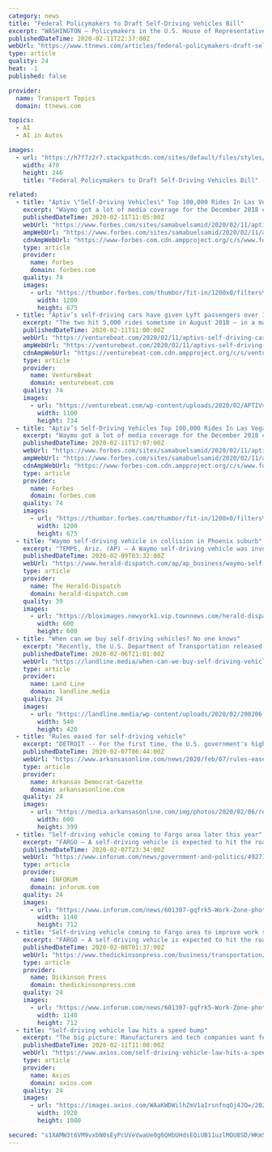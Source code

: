 ```yaml
---
category: news
title: "Federal Policymakers to Draft Self-Driving Vehicles Bill"
excerpt: "WASHINGTON — Policymakers in the U.S. House of Representatives are aiming to draft a bipartisan measure that would guarantee the deployment of life-saving technologies in self-driving vehicles, the chairman of a key committee said Feb. 11. “We can ..."
publishedDateTime: 2020-02-11T22:37:00Z
webUrl: "https://www.ttnews.com/articles/federal-policymakers-draft-self-driving-vehicles-bill"
type: article
quality: 24
heat: -1
published: false

provider:
  name: Transport Topics
  domain: ttnews.com

topics:
  - AI
  - AI in Autos

images:
  - url: "https://h7f7z2r7.stackpathcdn.com/sites/default/files/styles/470x246_with_tt_orange_bar_overlay/public/images/articles/pallone.jpg?itok=zhaIX2_q"
    width: 470
    height: 246
    title: "Federal Policymakers to Draft Self-Driving Vehicles Bill"

related:
  - title: "Aptiv \"Self-Driving Vehicles\" Top 100,000 Rides In Las Vegas"
    excerpt: "Waymo got a lot of media coverage for the December 2018 commercial launch of its automated ride-hailing service. But Waymo wasn’t the first company to open such a service to the general public and start charging for rides."
    publishedDateTime: 2020-02-11T11:05:00Z
    webUrl: "https://www.forbes.com/sites/samabuelsamid/2020/02/11/aptiv-self-driving-vehicles-top-100000-rides-in-las-vegas/"
    ampWebUrl: "https://www.forbes.com/sites/samabuelsamid/2020/02/11/aptiv-self-driving-vehicles-top-100000-rides-in-las-vegas/amp/"
    cdnAmpWebUrl: "https://www-forbes-com.cdn.ampproject.org/c/s/www.forbes.com/sites/samabuelsamid/2020/02/11/aptiv-self-driving-vehicles-top-100000-rides-in-las-vegas/amp/"
    type: article
    provider:
      name: Forbes
      domain: forbes.com
    quality: 74
    images:
      - url: "https://thumbor.forbes.com/thumbor/fit-in/1200x0/filters%3Aformat%28jpg%29/https%3A%2F%2Fspecials-images.forbesimg.com%2Fimageserve%2F5e41bec0a854780006b0f2a8%2F0x0.jpg"
        width: 1200
        height: 675
  - title: "Aptiv’s self-driving cars have given Lyft passengers over 100,000 rides"
    excerpt: "The two hit 5,000 rides sometime in August 2018 — in a matter of months — and by May 2019, Aptv’s self-driving BMW 5 Series cars equipped with lidar sensors, cameras, radars, and cameras had given 50,000 Lyft passenger rides. But that’s small potatoes compared with the two companies’ latest milestone. Today, Lyft and Aptiv announced ..."
    publishedDateTime: 2020-02-11T11:00:00Z
    webUrl: "https://venturebeat.com/2020/02/11/aptivs-self-driving-cars-have-given-lyft-passengers-over-100000-rides/"
    ampWebUrl: "https://venturebeat.com/2020/02/11/aptivs-self-driving-cars-have-given-lyft-passengers-over-100000-rides/amp/"
    cdnAmpWebUrl: "https://venturebeat-com.cdn.ampproject.org/c/s/venturebeat.com/2020/02/11/aptivs-self-driving-cars-have-given-lyft-passengers-over-100000-rides/amp/"
    type: article
    provider:
      name: VentureBeat
      domain: venturebeat.com
    quality: 74
    images:
      - url: "https://venturebeat.com/wp-content/uploads/2020/02/APTIVvegas026-1100x734-1.jpeg?fit=1100%2C734&strip=all"
        width: 1100
        height: 734
  - title: "Aptiv’s Self-Driving Vehicles Top 100,000 Rides In Las Vegas"
    excerpt: "Waymo got a lot of media coverage for the December 2018 commercial launch of its automated ride-hailing service. But Waymo wasn’t the first company to open such a service to the general public and start charging for rides."
    publishedDateTime: 2020-02-11T17:07:00Z
    webUrl: "https://www.forbes.com/sites/samabuelsamid/2020/02/11/aptiv-self-driving-vehicles-top-100000-rides-in-las-vegas/"
    ampWebUrl: "https://www.forbes.com/sites/samabuelsamid/2020/02/11/aptiv-self-driving-vehicles-top-100000-rides-in-las-vegas/amp/"
    cdnAmpWebUrl: "https://www-forbes-com.cdn.ampproject.org/c/s/www.forbes.com/sites/samabuelsamid/2020/02/11/aptiv-self-driving-vehicles-top-100000-rides-in-las-vegas/amp/"
    type: article
    provider:
      name: Forbes
      domain: forbes.com
    quality: 74
    images:
      - url: "https://thumbor.forbes.com/thumbor/fit-in/1200x0/filters%3Aformat%28jpg%29/https%3A%2F%2Fspecials-images.forbesimg.com%2Fimageserve%2F5e41bec0a854780006b0f2a8%2F0x0.jpg"
        width: 1200
        height: 675
  - title: "Waymo self-driving vehicle in collision in Phoenix suburb"
    excerpt: "TEMPE, Ariz. (AP) — A Waymo self-driving vehicle was involved in a collision with another vehicle in a Phoenix suburb and the driver of the Waymo vehicle was taken to a hospital with non-life threatening injuries,"
    publishedDateTime: 2020-02-09T03:32:00Z
    webUrl: "https://www.herald-dispatch.com/ap/ap_business/waymo-self-driving-vehicle-in-collision-in-phoenix-suburb/article_92c577c4-c2b3-5bc3-b384-d67125bbb2e3.html"
    type: article
    provider:
      name: The Herald-Dispatch
      domain: herald-dispatch.com
    quality: 39
    images:
      - url: "https://bloximages.newyork1.vip.townnews.com/herald-dispatch.com/content/tncms/custom/image/10aba90e-dd9e-11e6-8368-ebae1dfc24e1.png?resize=600%2C600"
        width: 600
        height: 600
  - title: "When can we buy self-driving vehicles? No one knows"
    excerpt: "Recently, the U.S. Department of Transportation released its fourth edition of guidance for the introduction of automated vehicles. That must mean self-driving vehicles are coming soon, right? Yes. Well, no. Ummm, maybe? Over the past several years, there has been a lot of talk about self-driving vehicles. Whether it’s cars, trucks or both ..."
    publishedDateTime: 2020-02-06T21:01:00Z
    webUrl: "https://landline.media/when-can-we-buy-self-driving-vehicles-no-one-knows/"
    type: article
    provider:
      name: Land Line
      domain: landline.media
    quality: 24
    images:
      - url: "https://landline.media/wp-content/uploads/2020/02/200206-AV-tech-blog.jpg"
        width: 540
        height: 420
  - title: "Rules eased for self-driving vehicle"
    excerpt: "DETROIT -- For the first time, the U.S. government's highway safety agency has approved a company's request to deploy a self-driving vehicle that doesn't meet federal safety standards that apply to cars and trucks driven by humans. The National Highway Traffic Safety Administration granted temporary approval for Silicon Valley robotics company ..."
    publishedDateTime: 2020-02-07T06:44:00Z
    webUrl: "https://www.arkansasonline.com/news/2020/feb/07/rules-eased-for-self-driving-vehicle-20/?latest"
    type: article
    provider:
      name: Arkansas Democrat-Gazette
      domain: arkansasonline.com
    quality: 24
    images:
      - url: "https://media.arkansasonline.com/img/photos/2020/02/06/resized_265633-1d-autonomous-0207rgb_44-28621_t600.jpg?4326734cdb8e39baa3579048ef63ad7b451e7676"
        width: 600
        height: 399
  - title: "Self-driving vehicle coming to Fargo area later this year"
    excerpt: "FARGO — A self-driving vehicle is expected to hit the road in the Fargo area later this year. The Federal Highway Administration has awarded the North Dakota Department of Transportation a $241,687 grant to improve work zone safety with a self-driving vehicle."
    publishedDateTime: 2020-02-07T23:34:00Z
    webUrl: "https://www.inforum.com/news/government-and-politics/4927364-Self-driving-vehicle-coming-to-Fargo-area-later-this-year"
    type: article
    provider:
      name: INFORUM
      domain: inforum.com
    quality: 24
    images:
      - url: "https://www.inforum.com/news/601307-gqfrk5-Work-Zone-photo/alternates/BASE_LANDSCAPE/Work%20Zone%20photo"
        width: 1140
        height: 712
  - title: "Self-driving vehicle coming to Fargo area to improve work safety"
    excerpt: "FARGO — A self-driving vehicle is expected to hit the road in the Fargo area later this year. The Federal Highway Administration has awarded the North Dakota Department of Transportation a $241,687 grant to improve work zone safety with a self-driving ..."
    publishedDateTime: 2020-02-08T01:37:00Z
    webUrl: "https://www.thedickinsonpress.com/business/transportation/4927484-Self-driving-vehicle-coming-to-Fargo-area-to-improve-work-safety"
    type: article
    provider:
      name: Dickinson Press
      domain: thedickinsonpress.com
    quality: 24
    images:
      - url: "https://www.inforum.com/news/601307-gqfrk5-Work-Zone-photo/alternates/BASE_LANDSCAPE/Work%20Zone%20photo"
        width: 1140
        height: 712
  - title: "Self-driving vehicle law hits a speed bump"
    excerpt: "The big picture: Manufacturers and tech companies want federal rules of the road for their roll-out of self-driving vehicles. But trial lawyers, a powerful lobby, want key questions on liability in a driverless world answered before legislation advances. Driving the news: Daniel Hinkle, an attorney with the American Association for Justice ..."
    publishedDateTime: 2020-02-11T11:08:00Z
    webUrl: "https://www.axios.com/self-driving-vehicle-law-hits-a-speed-bump-875152c5-3455-42f7-831a-a563b72256ac.html"
    type: article
    provider:
      name: Axios
      domain: axios.com
    quality: 24
    images:
      - url: "https://images.axios.com/WAaKWDWilhZmV1aIrsnfnqOj4JQ=/2020/02/10/1581362650395.jpg"
        width: 1920
        height: 1080

secured: "s1XAMW3t6VM9vxbN0sEyPcUVeVwaUe0g6QHbUHdsEQiUB11uzlMQU8SD/HKmSn9DCH3LFvIO8Cw3IMlIBC+iLL4C70yByxS2JUKI5DlA6RxMl5IQYCet1JXJmcSwI5kg9rEFgk8GTXaM/pESBR6SMhrFHq2nDyjygbF8StJ6oIQ96qvthHnktvKRwk2VluL7hGDbBBApSjLuCnNbDHe89jCifAhkUWQcuahV1k2zUrxTahuHJPlstLXCnSam8GP2QX1/Rp2U95SqJCONYChTYrXD1TZOF7YmahrvkhTBKi6NAdUyIT1g35fW85AOIRnC;OSMfbadgBet32CdCpIPJ4g=="
---
```


